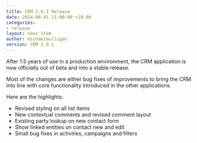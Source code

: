 ```yaml
---
title: CRM 2.0.1 Release
date: 2014-08-01 11:00:00 +10:00
categories:
- release
layout: news_item
author: michaelmulligan
version: CRM 2.0.1
---
```


After 1.5 years of use in a production environment, the CRM application is now officially out of beta and into a stable release. 

Most of the changes are either bug fixes of improvements to bring the CRM into line with core functionality introduced in the other applications.

Here are the highlights:

* Revised styling on all list items
* New contextual comments and revised comment layout
* Existing party lookup on new contact form
* Show linked entities on contact new and edit
* Small bug fixes in activities, campaigns and filters


